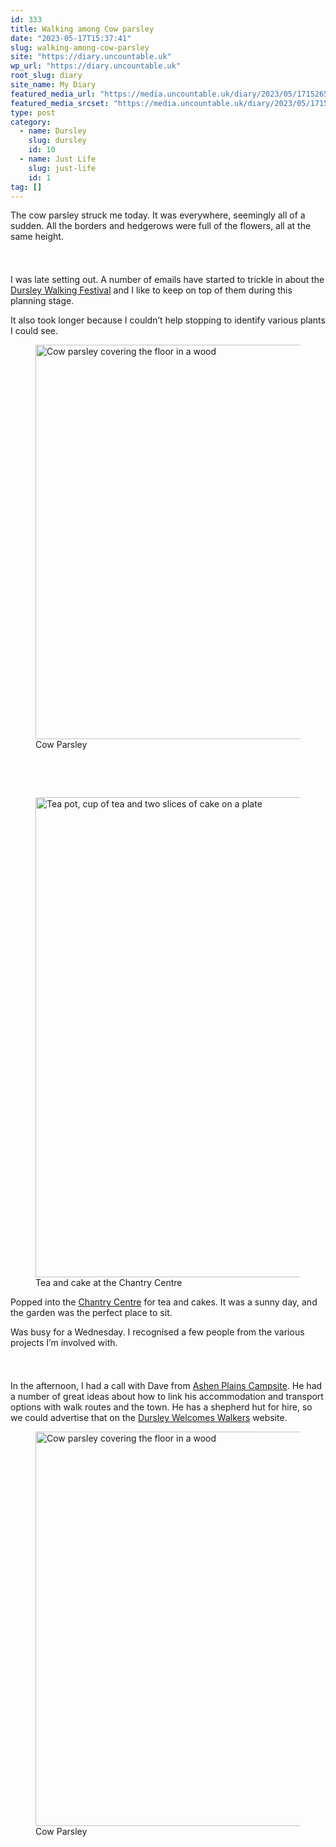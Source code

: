 ```yaml
---
id: 333
title: Walking among Cow parsley
date: "2023-05-17T15:37:41"
slug: walking-among-cow-parsley
site: "https://diary.uncountable.uk"
wp_url: "https://diary.uncountable.uk"
root_slug: diary
site_name: My Diary
featured_media_url: "https://media.uncountable.uk/diary/2023/05/17152653/IMG20230517121616.webp"
featured_media_srcset: "https://media.uncountable.uk/diary/2023/05/17152653/IMG20230517121616-300x196.webp 300w, https://media.uncountable.uk/diary/2023/05/17152653/IMG20230517121616-1024x669.webp 1024w, https://media.uncountable.uk/diary/2023/05/17152653/IMG20230517121616-150x150.webp 150w, https://media.uncountable.uk/diary/2023/05/17152653/IMG20230517121616-1920x1255.webp 1920w, https://media.uncountable.uk/diary/2023/05/17152653/IMG20230517121616.webp 2000w"
type: post
category:
  - name: Dursley
    slug: dursley
    id: 10
  - name: Just Life
    slug: just-life
    id: 1
tag: []
---
```



<p>The cow parsley struck me today.  It was everywhere, seemingly all of a sudden.  All the borders and hedgerows were full of the flowers, all at the same height.</p>


<style>.kb-row-layout-id_c54564-a5 > .kt-row-column-wrap{align-content:start;}:where(.kb-row-layout-id_c54564-a5 > .kt-row-column-wrap) > .wp-block-kadence-column{justify-content:start;}.kb-row-layout-id_c54564-a5 > .kt-row-column-wrap{column-gap:var(--global-kb-gap-md, 2rem);row-gap:var(--global-kb-gap-md, 2rem);padding-top:var(--global-kb-spacing-sm, 1.5rem);padding-bottom:var(--global-kb-spacing-sm, 1.5rem);grid-template-columns:repeat(2, minmax(0, 1fr));}.kb-row-layout-id_c54564-a5 > .kt-row-layout-overlay{opacity:0.30;}@media all and (max-width: 1024px){.kb-row-layout-id_c54564-a5 > .kt-row-column-wrap{grid-template-columns:repeat(2, minmax(0, 1fr));}}@media all and (max-width: 767px){.kb-row-layout-id_c54564-a5 > .kt-row-column-wrap{grid-template-columns:minmax(0, 1fr);}.kb-row-layout-id_c54564-a5 > .kt-row-column-wrap > .wp-block-kadence-column:nth-of-type(1){order:2;}.kb-row-layout-id_c54564-a5 > .kt-row-column-wrap > .wp-block-kadence-column:nth-of-type(2){order:1;}.kb-row-layout-id_c54564-a5 > .kt-row-column-wrap > .wp-block-kadence-column:nth-of-type(3){order:12;}.kb-row-layout-id_c54564-a5 > .kt-row-column-wrap > .wp-block-kadence-column:nth-of-type(4){order:11;}.kb-row-layout-id_c54564-a5 > .kt-row-column-wrap > .wp-block-kadence-column:nth-of-type(5){order:22;}.kb-row-layout-id_c54564-a5 > .kt-row-column-wrap > .wp-block-kadence-column:nth-of-type(6){order:21;}.kb-row-layout-id_c54564-a5 > .kt-row-column-wrap > .wp-block-kadence-column:nth-of-type(7){order:32;}.kb-row-layout-id_c54564-a5 > .kt-row-column-wrap > .wp-block-kadence-column:nth-of-type(8){order:31;}}</style><div class="kb-row-layout-wrap kb-row-layout-id_c54564-a5 alignnone wp-block-kadence-rowlayout"><div class="kt-row-column-wrap kt-has-2-columns kt-row-layout-equal kt-tab-layout-inherit kt-mobile-layout-row kt-row-valign-top">
<style>.kadence-column_4f3cfd-f6 > .kt-inside-inner-col,.kadence-column_4f3cfd-f6 > .kt-inside-inner-col:before{border-top-left-radius:0px;border-top-right-radius:0px;border-bottom-right-radius:0px;border-bottom-left-radius:0px;}.kadence-column_4f3cfd-f6 > .kt-inside-inner-col{column-gap:var(--global-kb-gap-sm, 1rem);}.kadence-column_4f3cfd-f6 > .kt-inside-inner-col{flex-direction:column;}.kadence-column_4f3cfd-f6 > .kt-inside-inner-col > .aligncenter{width:100%;}.kadence-column_4f3cfd-f6 > .kt-inside-inner-col:before{opacity:0.3;}.kadence-column_4f3cfd-f6{position:relative;}@media all and (max-width: 1024px){.kadence-column_4f3cfd-f6 > .kt-inside-inner-col{flex-direction:column;justify-content:center;}}@media all and (max-width: 767px){.kadence-column_4f3cfd-f6 > .kt-inside-inner-col{flex-direction:column;justify-content:center;}}</style>
<div class="wp-block-kadence-column kadence-column_4f3cfd-f6"><div class="kt-inside-inner-col">
<p>I was late setting out.  A number of emails have started to trickle in about the <a href="https://festival.dursleywelcomeswalkers.org.uk/">Dursley Walking Festival</a> and I like to keep on top of them during this planning stage.</p>



<p>It also took longer because I couldn&#8217;t help stopping to identify various plants I could see.</p>
</div></div>


<style>.kadence-column_93ba4e-31 > .kt-inside-inner-col,.kadence-column_93ba4e-31 > .kt-inside-inner-col:before{border-top-left-radius:0px;border-top-right-radius:0px;border-bottom-right-radius:0px;border-bottom-left-radius:0px;}.kadence-column_93ba4e-31 > .kt-inside-inner-col{column-gap:var(--global-kb-gap-sm, 1rem);}.kadence-column_93ba4e-31 > .kt-inside-inner-col{flex-direction:column;}.kadence-column_93ba4e-31 > .kt-inside-inner-col > .aligncenter{width:100%;}.kadence-column_93ba4e-31 > .kt-inside-inner-col:before{opacity:0.3;}.kadence-column_93ba4e-31{position:relative;}@media all and (max-width: 1024px){.kadence-column_93ba4e-31 > .kt-inside-inner-col{flex-direction:column;justify-content:center;}}@media all and (max-width: 767px){.kadence-column_93ba4e-31 > .kt-inside-inner-col{flex-direction:column;justify-content:center;}}</style>
<div class="wp-block-kadence-column kadence-column_93ba4e-31"><div class="kt-inside-inner-col">
<figure class="wp-block-image size-large"><img loading="lazy" decoding="async" width="1024" height="631" src="https://media.uncountable.uk/diary/2023/05/17152208/IMG20230517114332-1024x631.webp" alt="Cow parsley covering the floor in a wood" class="wp-image-335" srcset="https://media.uncountable.uk/diary/2023/05/17152208/IMG20230517114332-1024x631.webp 1024w, https://media.uncountable.uk/diary/2023/05/17152208/IMG20230517114332-300x185.webp 300w, https://media.uncountable.uk/diary/2023/05/17152208/IMG20230517114332-1920x1183.webp 1920w, https://media.uncountable.uk/diary/2023/05/17152208/IMG20230517114332.webp 2000w" sizes="auto, (max-width: 1024px) 100vw, 1024px" /><figcaption class="wp-element-caption">Cow Parsley</figcaption></figure>
</div></div>

</div></div>

<style>.kb-row-layout-id_ad373c-b2 > .kt-row-column-wrap{align-content:start;}:where(.kb-row-layout-id_ad373c-b2 > .kt-row-column-wrap) > .wp-block-kadence-column{justify-content:start;}.kb-row-layout-id_ad373c-b2 > .kt-row-column-wrap{column-gap:var(--global-kb-gap-md, 2rem);row-gap:var(--global-kb-gap-md, 2rem);padding-top:var(--global-kb-spacing-sm, 1.5rem);padding-bottom:var(--global-kb-spacing-sm, 1.5rem);grid-template-columns:repeat(2, minmax(0, 1fr));}.kb-row-layout-id_ad373c-b2 > .kt-row-layout-overlay{opacity:0.30;}@media all and (max-width: 1024px){.kb-row-layout-id_ad373c-b2 > .kt-row-column-wrap{grid-template-columns:repeat(2, minmax(0, 1fr));}}@media all and (max-width: 767px){.kb-row-layout-id_ad373c-b2 > .kt-row-column-wrap{grid-template-columns:minmax(0, 1fr);}}</style><div class="kb-row-layout-wrap kb-row-layout-id_ad373c-b2 alignnone wp-block-kadence-rowlayout"><div class="kt-row-column-wrap kt-has-2-columns kt-row-layout-equal kt-tab-layout-inherit kt-mobile-layout-row kt-row-valign-top">
<style>.kadence-column_934bfe-55 > .kt-inside-inner-col,.kadence-column_934bfe-55 > .kt-inside-inner-col:before{border-top-left-radius:0px;border-top-right-radius:0px;border-bottom-right-radius:0px;border-bottom-left-radius:0px;}.kadence-column_934bfe-55 > .kt-inside-inner-col{column-gap:var(--global-kb-gap-sm, 1rem);}.kadence-column_934bfe-55 > .kt-inside-inner-col{flex-direction:column;}.kadence-column_934bfe-55 > .kt-inside-inner-col > .aligncenter{width:100%;}.kadence-column_934bfe-55 > .kt-inside-inner-col:before{opacity:0.3;}.kadence-column_934bfe-55{position:relative;}@media all and (max-width: 1024px){.kadence-column_934bfe-55 > .kt-inside-inner-col{flex-direction:column;justify-content:center;}}@media all and (max-width: 767px){.kadence-column_934bfe-55 > .kt-inside-inner-col{flex-direction:column;justify-content:center;}}</style>
<div class="wp-block-kadence-column kadence-column_934bfe-55"><div class="kt-inside-inner-col">
<figure class="wp-block-image size-large"><img loading="lazy" decoding="async" width="1024" height="768" src="https://media.uncountable.uk/diary/2023/05/17152258/IMG20230517110323-1024x768.webp" alt="Tea pot, cup of tea and two slices of cake on a plate" class="wp-image-336" srcset="https://media.uncountable.uk/diary/2023/05/17152258/IMG20230517110323-1024x768.webp 1024w, https://media.uncountable.uk/diary/2023/05/17152258/IMG20230517110323-300x225.webp 300w, https://media.uncountable.uk/diary/2023/05/17152258/IMG20230517110323-1920x1440.webp 1920w, https://media.uncountable.uk/diary/2023/05/17152258/IMG20230517110323.webp 2000w" sizes="auto, (max-width: 1024px) 100vw, 1024px" /><figcaption class="wp-element-caption">Tea and cake at the Chantry Centre</figcaption></figure>
</div></div>


<style>.kadence-column_867dd9-c3 > .kt-inside-inner-col,.kadence-column_867dd9-c3 > .kt-inside-inner-col:before{border-top-left-radius:0px;border-top-right-radius:0px;border-bottom-right-radius:0px;border-bottom-left-radius:0px;}.kadence-column_867dd9-c3 > .kt-inside-inner-col{column-gap:var(--global-kb-gap-sm, 1rem);}.kadence-column_867dd9-c3 > .kt-inside-inner-col{flex-direction:column;}.kadence-column_867dd9-c3 > .kt-inside-inner-col > .aligncenter{width:100%;}.kadence-column_867dd9-c3 > .kt-inside-inner-col:before{opacity:0.3;}.kadence-column_867dd9-c3{position:relative;}@media all and (max-width: 1024px){.kadence-column_867dd9-c3 > .kt-inside-inner-col{flex-direction:column;justify-content:center;}}@media all and (max-width: 767px){.kadence-column_867dd9-c3 > .kt-inside-inner-col{flex-direction:column;justify-content:center;}}</style>
<div class="wp-block-kadence-column kadence-column_867dd9-c3"><div class="kt-inside-inner-col">
<p>Popped into the <a href="https://www.chantrycentre.org/">Chantry Centre</a> for tea and cakes.  It was a sunny day, and the garden was the perfect place to sit.</p>



<p>Was busy for a Wednesday.  I recognised a few people from the various projects I&#8217;m involved with.</p>
</div></div>

</div></div>


<p>In the afternoon, I had a call with Dave from <a href="https://ashenplains.co.uk/">Ashen Plains Campsite</a>.  He had a number of great ideas about how to link his accommodation and transport options with walk routes and the town.  He has a shepherd hut for hire, so we could advertise that on the <a href="https://dursleywelcomeswalkers.org.uk/">Dursley Welcomes Walkers</a> website.  </p>



<figure class="wp-block-image size-large"><img loading="lazy" decoding="async" width="1024" height="631" src="https://media.uncountable.uk/diary/2023/05/17152208/IMG20230517114332-1024x631.webp" alt="Cow parsley covering the floor in a wood" class="wp-image-335" srcset="https://media.uncountable.uk/diary/2023/05/17152208/IMG20230517114332-1024x631.webp 1024w, https://media.uncountable.uk/diary/2023/05/17152208/IMG20230517114332-300x185.webp 300w, https://media.uncountable.uk/diary/2023/05/17152208/IMG20230517114332-1920x1183.webp 1920w, https://media.uncountable.uk/diary/2023/05/17152208/IMG20230517114332.webp 2000w" sizes="auto, (max-width: 1024px) 100vw, 1024px" /><figcaption class="wp-element-caption">Cow Parsley</figcaption></figure>
